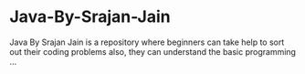 # Java-By-Srajan-Jain
Java By Srajan Jain is a repository where beginners can take help to sort out their coding problems also, they can understand the basic programming ...
